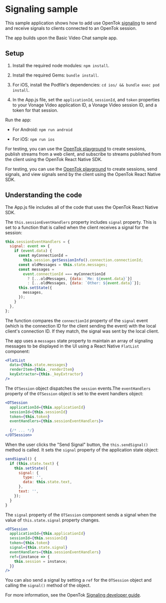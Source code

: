 # Signaling sample

This sample application shows how to add use OpenTok [signaling](https://tokbox.com/developer/guides/signaling) to send and receive signals to clients connected to an OpenTok session.

The app builds upon the Basic Video Chat sample app.

## Setup

1. Install the required node modules: `npm install`.

2. Install the required Gems: `bundle install`.

3. For iOS, install the Podfile's dependencies: `cd ios/ && bundle exec pod install`.

4. In the App.js file, set the `applicationId`, `sessionId`, and `token` properties to your Vonage Video application ID, a Vonage Video session ID, and a token for that session.

Run the app:

* For Android: `npm run android`

* For iOS: `npm run ios`

For testing, you can use the [OpenTok playground](https://tokbox.com/developer/tools/playground/) to create sessions, publish streams from a web client, and subscribe to streams published from the client using the OpenTok React Native SDK.

For testing, you can use the [OpenTok playground](https://tokbox.com/developer/tools/playground/) to create sessions, send signals, and view signals send by the client using the OpenTok React Native SDK.

## Understanding the code

The App.js file includes all of the code that uses the OpenTok React Native SDK.

The `this.sessionEventHandlers` property includes `signal` property. This is set to a function that is called when the client receives a signal for the session:

```js
this.sessionEventHandlers = {
  signal: event => {
    if (event.data) {
      const myConnectionId =
        this.session.getSessionInfo().connection.connectionId;
      const oldMessages = this.state.messages;
      const messages =
        event.connectionId === myConnectionId
          ? [...oldMessages, {data: `Me: ${event.data}`}]
          : [...oldMessages, {data: `Other: ${event.data}`}];
      this.setState({
        messages,
      });
    }
  },
};
```

The function compares the `connectionId` property of the `signal` event (which is the connection ID for the client sending the event) with the local client's connection ID. If they match, the signal was sent by the local client.

The app uses a `messages` state property to maintain an array of signaling messages to be displayed in the UI using a React Native `FlatList` component:

```jsx
<FlatList
  data={this.state.messages}
  renderItem={this._renderItem}
  keyExtractor={this._keyExtractor}
/>
```

The `OTSession` object dispatches the `session` events.The `eventHandlers` property of the `OTSession` object is set to the event handlers object:

```jsx
<OTSession
  applicationId={this.applicationId}
  sessionId={this.sessionId}
  token={this.token}
  eventHandlers={this.sessionEventHandlers}>
  
  {/* ... */}
</OTSession>
```

When the user clicks the "Send Signal" button, the `this.sendSignal()` method is called. It sets the `signal` property of the application state object:

```js
sendSignal() {
  if (this.state.text) {
    this.setState({
      signal: {
        type: '',
        data: this.state.text,
      },
      text: '',
    });
  }
}
```

The `signal` property of the `OTSession` component sends a signal when the value of `this.state.signal` property changes.

```jsx
<OTSession
  applicationId={this.applicationId}
  sessionId={this.sessionId}
  token={this.token}
  signal={this.state.signal}
  eventHandlers={this.sessionEventHandlers}
  ref={instance => {
    this.session = instance;
  }}
/>
```

You can also send a signal by setting a `ref` for the `OTSession` object and calling the `signal()` method of the object.

For more information, see the OpenTok [Signaling developer guide](https://tokbox.com/developer/guides/signaling).
